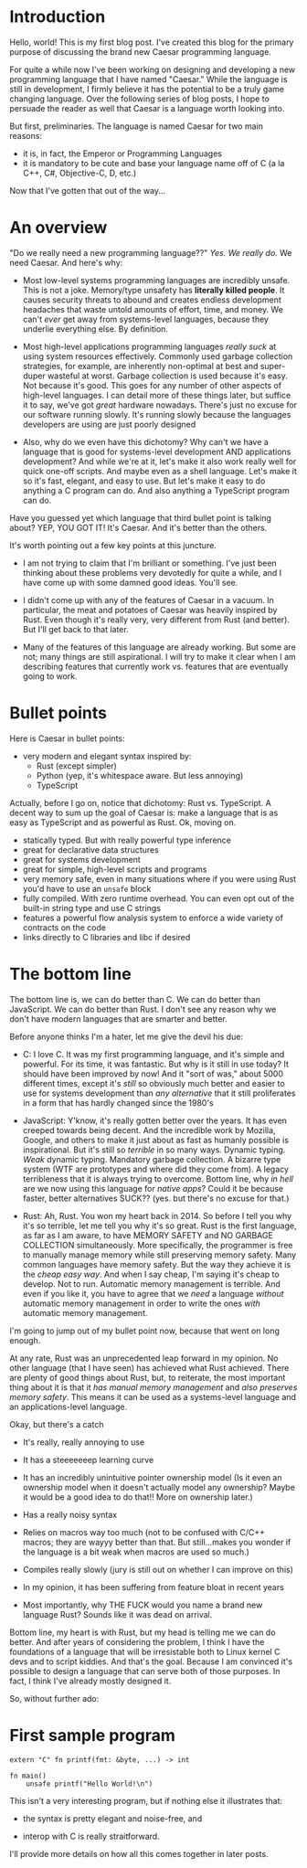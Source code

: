 # Introduction

Hello, world! This is my first blog post. I've created this blog for the primary purpose of discussing the brand new Caesar programming language.

For quite a while now I've been working on designing and developing a new programming language that I have named "Caesar." While the language is 
still in development, I firmly believe it has the potential to be a truly game changing language. Over the following series of blog posts, I hope 
to persuade the reader as well that Caesar is a language worth looking into.

But first, preliminaries. The language is named Caesar for two main reasons:

- it is, in fact, the Emperor or Programming Languages
- it is mandatory to be cute and base your language name off of C (a la C++, C#, Objective-C, D, etc.)

Now that I've gotten that out of the way...

# An overview

"Do we really need a new programming language??" *Yes. We really do.* We need Caesar. And here's why:

- Most low-level systems programming languages are incredibly unsafe. This is not a joke. Memory/type unsafety has **literally killed people**.
  It causes security threats to abound and creates endless development headaches that waste untold amounts of effort, time, and money. We can't
  *ever* get away from systems-level languages, because they underlie everything else. By definition.

- Most high-level applications programming languages *really suck* at using system resources effectively. Commonly used garbage collection
  strategies, for example, are inherently non-optimal at best and super-duper wasteful at worst. Garbage collection is used because it's easy.
  Not because it's good. This goes for any number of other aspects of high-level languages. I can detail more of these things later, but suffice
  it to say, we've got *great* hardware nowadays. There's just no excuse for our software running slowly. It's running slowly because the languages
  developers are using are just poorly designed

- Also, why do we even have this dichotomy? Why can't we have a language that is good for systems-level development AND applications development?
  And while we're at it, let's make it also work really well for quick one-off scripts. And maybe even as a shell language. Let's make it so it's
  fast, elegant, and easy to use. But let's make it easy to do anything a C program can do. And also anything a TypeScript program can do.

Have you guessed yet which language that third bullet point is talking about? YEP, YOU GOT IT! It's Caesar. And it's better than the others.

It's worth pointing out a few key points at this juncture.

- I am not trying to claim that I'm brilliant or something. I've just been thinking about these problems very devotedly for quite a while, and I
  have come up with some damned good ideas. You'll see.

- I didn't come up with any of the features of Caesar in a vacuum. In particular, the meat and potatoes of Caesar was heavily inspired by Rust.
  Even though it's really very, very different from Rust (and better). But I'll get back to that later.

- Many of the features of this language are already working. But some are not; many things are still aspirational. I will try to make it clear
  when I am describing features that currently work vs. features that are eventually going to work.

# Bullet points

Here is Caesar in bullet points:

- very modern and elegant syntax inspired by:
    - Rust (except simpler)
    - Python (yep, it's whitespace aware. But less annoying)
    - TypeScript

Actually, before I go on, notice that dichotomy: Rust vs. TypeScript. A decent way to sum up the goal of Caesar is: make a language that is as
easy as TypeScript and as powerful as Rust. Ok, moving on.

- statically typed. But with really powerful type inference
- great for declarative data structures
- great for systems development
- great for simple, high-level scripts and programs
- very memory safe, even in many situations where if you were using Rust you'd have to use an `unsafe` block
- fully compiled. With zero runtime overhead. You can even opt out of the built-in string type and use C strings
- features a powerful flow analysis system to enforce a wide variety of contracts on the code
- links directly to C libraries and libc if desired

# The bottom line

The bottom line is, we can do better than C. We can do better than JavaScript. We can do better than Rust. I don't see any reason why we don't
have modern languages that are smarter and better.

Before anyone thinks I'm a hater, let me give the devil his due:

- C: I love C. It was my first programming language, and it's simple and powerful. For its time, it was fantastic. But why is it still in use
  today? It should have been improved by now! And it "sort of was," about 5000 different times, except it's *still* so obviously much better
  and easier to use for systems development than *any alternative* that it still proliferates in a form that has hardly changed since the 1980's

- JavaScript: Y'know, it's really gotten better over the years. It has even creeped towards being decent. And the incredible work by Mozilla,
  Google, and others to make it just about as fast as humanly possible is inspirational. But it's still so *terrible* in so many ways. Dynamic
  typing. *Weak* dynamic typing. Mandatory garbage collection. A bizarre type system (WTF are prototypes and where did they come from). A legacy
  terribleness that it is always trying to overcome. Bottom line, why *in hell* are we now using this language for *native apps*? Could it be
  because faster, better alternatives SUCK?? (yes. but there's no excuse for that.)

- Rust: Ah, Rust. You won my heart back in 2014. So before I tell you why it's so terrible, let me tell you why it's so great. Rust is the first
  language, as far as I am aware, to have MEMORY SAFETY and NO GARBAGE COLLECTION simultaneously. More specifically, the programmer is free to
  manually manage memory while still preserving memory safety. Many common languages have memory safety. But the way they achieve it is the
  *cheap easy way*. And when I say cheap, I'm saying it's cheap to develop. Not to run. Automatic memory management is terrible. And even if you
  like it, you have to agree that we *need* a language *without* automatic memory management in order to write the ones *with* automatic
  memory management.

I'm going to jump out of my bullet point now, because that went on long enough.

At any rate, Rust was an unprecedented leap forward in my opinion. No other language (that I have seen) has achieved what Rust achieved. There
are plenty of good things about Rust, but, to reiterate, the most important thing about it is that it *has manual memory management* and *also*
*preserves memory safety*. This means it can be used as a systems-level language and an applications-level language.

Okay, but there's a catch

- It's really, really annoying to use

- It has a steeeeeeep learning curve

- It has an incredibly unintuitive pointer ownership model (Is it even an ownership model when it doesn't actually model any ownership? Maybe
  it would be a good idea to do that!! More on ownership later.)

- Has a really noisy syntax

- Relies on macros way too much (not to be confused with C/C++ macros; they are wayyy better than that. But still...makes you wonder if the
  language is a bit weak when macros are used so much.)

- Compiles really slowly (jury is still out on whether I can improve on this)

- In my opinion, it has been suffering from feature bloat in recent years

- Most importantly, why THE FUCK would you name a brand new language Rust? Sounds like it was dead on arrival.

Bottom line, my heart is with Rust, but my head is telling me we can do better. And after years of considering the problem, I think I have the
foundations of a language that will be irresistable both to Linux kernel C devs and to script kiddies. And that's the goal. Because I am convinced
it's possible to design a language that can serve both of those purposes. In fact, I think I've already mostly designed it.

So, without further ado:

# First sample program

	extern "C" fn printf(fmt: &byte, ...) -> int
	
	fn main()
	    unsafe printf("Hello World!\n")

This isn't a very interesting program, but if nothing else it illustrates that:

- the syntax is pretty elegant and noise-free, and

- interop with C is really straitforward.

I'll provide more details on how all this comes together in later posts.